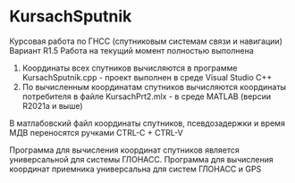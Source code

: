 # KursachSputnik
Курсовая работа по ГНСС (спутниковым системам связи и навигации)
Вариант R1.5
Работа на текущий момент полностью выполнена

1. Координаты всех спутников вычисляются в программе KursachSputnik.cpp - проект выполнен в среде Visual Studio C++
2. По вычисленным координатам спутников вычисляются координаты потребителя в файле KursachPrt2.mlx - в среде MATLAB (версии R2021a и выше)

В матлабовский файл координаты спутников, псевдозадержки и время МДВ переносятся ручками CTRL-C + CTRL-V

Программа для вычисления координат спутников является универсальной для системы ГЛОНАСС.
Программа для вычисления координат приемника универсальна для систем ГЛОНАСС и GPS
